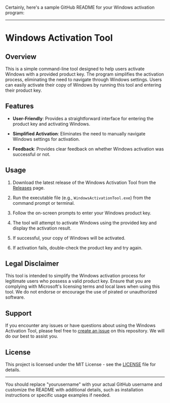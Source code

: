 Certainly, here's a sample GitHub README for your Windows activation program:

---

# Windows Activation Tool

## Overview

This is a simple command-line tool designed to help users activate Windows with a provided product key. The program simplifies the activation process, eliminating the need to navigate through Windows settings. Users can easily activate their copy of Windows by running this tool and entering their product key.

## Features

- **User-Friendly**: Provides a straightforward interface for entering the product key and activating Windows.

- **Simplified Activation**: Eliminates the need to manually navigate Windows settings for activation.

- **Feedback**: Provides clear feedback on whether Windows activation was successful or not.

## Usage

1. Download the latest release of the Windows Activation Tool from the [Releases](https://github.com/unreliablecode/Windows-Activation-Tool/releases) page.

2. Run the executable file (e.g., `WindowsActivationTool.exe`) from the command prompt or terminal.

3. Follow the on-screen prompts to enter your Windows product key.

4. The tool will attempt to activate Windows using the provided key and display the activation result.

5. If successful, your copy of Windows will be activated.

6. If activation fails, double-check the product key and try again.

## Legal Disclaimer

This tool is intended to simplify the Windows activation process for legitimate users who possess a valid product key. Ensure that you are complying with Microsoft's licensing terms and local laws when using this tool. We do not endorse or encourage the use of pirated or unauthorized software.

## Support

If you encounter any issues or have questions about using the Windows Activation Tool, please feel free to [create an issue](https://github.com/unreliablecode/Windows-Activation-Tool/issues) on this repository. We will do our best to assist you.

## License

This project is licensed under the MIT License - see the [LICENSE](LICENSE) file for details.

---

You should replace "yourusername" with your actual GitHub username and customize the README with additional details, such as installation instructions or specific usage examples if needed.
